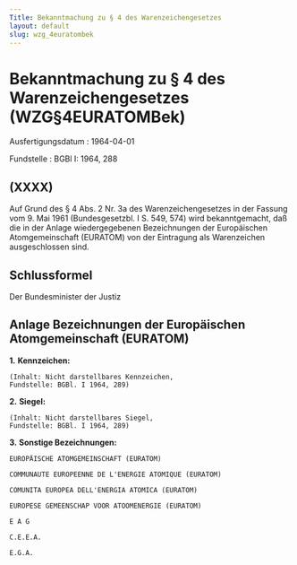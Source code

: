 ```yaml
---
Title: Bekanntmachung zu § 4 des Warenzeichengesetzes
layout: default
slug: wzg_4euratombek
---
```


# Bekanntmachung zu § 4 des Warenzeichengesetzes (WZG§4EURATOMBek)

Ausfertigungsdatum
:   1964-04-01

Fundstelle
:   BGBl I: 1964, 288



## (XXXX)

Auf Grund des § 4 Abs. 2 Nr. 3a des Warenzeichengesetzes in der
Fassung vom 9. Mai 1961 (Bundesgesetzbl. I S. 549, 574) wird
bekanntgemacht, daß die in der Anlage wiedergegebenen Bezeichnungen
der Europäischen Atomgemeinschaft (EURATOM) von der Eintragung als
Warenzeichen ausgeschlossen sind.


## Schlussformel

Der Bundesminister der Justiz


## Anlage Bezeichnungen der Europäischen Atomgemeinschaft (EURATOM)


**1.** **Kennzeichen:**

    (Inhalt: Nicht darstellbares Kennzeichen,
    Fundstelle: BGBl. I 1964, 289)


**2.** **Siegel:**

    (Inhalt: Nicht darstellbares Siegel,
    Fundstelle: BGBl. I 1964, 289)


**3.** **Sonstige Bezeichnungen:**

    EUROPÄISCHE ATOMGEMEINSCHAFT (EURATOM)

    COMMUNAUTE EUROPEENNE DE L'ENERGIE ATOMIQUE (EURATOM)

    COMUNITA EUROPEA DELL'ENERGIA ATOMICA (EURATOM)

    EUROPESE GEMEENSCHAP VOOR ATOOMENERGIE (EURATOM)

    E A G

    C.E.E.A.

    E.G.A.




